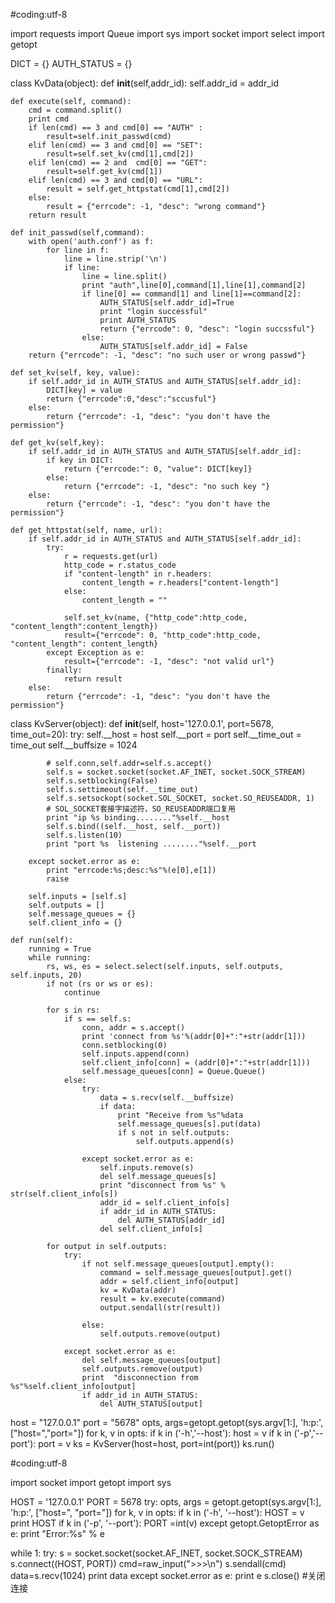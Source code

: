 #coding:utf-8

import requests
import Queue
import sys
import socket
import select
import getopt

DICT = {}
AUTH_STATUS = {}


class KvData(object):
    def __init__(self,addr_id):
        self.addr_id = addr_id

    def execute(self, command):
        cmd = command.split()
        print cmd
        if len(cmd) == 3 and cmd[0] == "AUTH" :
            result=self.init_passwd(cmd)
        elif len(cmd) == 3 and cmd[0] == "SET":
            result=self.set_kv(cmd[1],cmd[2])
        elif len(cmd) == 2 and  cmd[0] == "GET":
            result=self.get_kv(cmd[1])
        elif len(cmd) == 3 and cmd[0] == "URL":
            result = self.get_httpstat(cmd[1],cmd[2])
        else:
            result = {"errcode": -1, "desc": "wrong command"}
        return result

    def init_passwd(self,command):
        with open('auth.conf') as f:
            for line in f:
                line = line.strip('\n')
                if line:
                    line = line.split()
                    print "auth",line[0],command[1],line[1],command[2]
                    if line[0] == command[1] and line[1]==command[2]:
                        AUTH_STATUS[self.addr_id]=True
                        print "login successful"
                        print AUTH_STATUS
                        return {"errcode": 0, "desc": "login succssful"}
                    else:
                        AUTH_STATUS[self.addr_id] = False
        return {"errcode": -1, "desc": "no such user or wrong passwd"}

    def set_kv(self, key, value):
        if self.addr_id in AUTH_STATUS and AUTH_STATUS[self.addr_id]:
            DICT[key] = value
            return {"errcode":0,"desc":"sccusful"}
        else:
            return {"errcode": -1, "desc": "you don't have the permission"}

    def get_kv(self,key):
        if self.addr_id in AUTH_STATUS and AUTH_STATUS[self.addr_id]:
            if key in DICT:
                return {"errcode:": 0, "value": DICT[key]}
            else:
                return {"errcode": -1, "desc": "no such key "}
        else:
            return {"errcode": -1, "desc": "you don't have the permission"}

    def get_httpstat(self, name, url):
        if self.addr_id in AUTH_STATUS and AUTH_STATUS[self.addr_id]:
            try:
                r = requests.get(url)
                http_code = r.status_code
                if "content-length" in r.headers:
                    content_length = r.headers["content-length"]
                else:
                    content_length = ""

                self.set_kv(name, {"http_code":http_code, "content_length":content_length})
                result={"errcode": 0, "http_code":http_code, "content_length": content_length}
            except Exception as e:
                result={"errcode": -1, "desc": "not valid url"}
            finally:
                return result
        else:
            return {"errcode": -1, "desc": "you don't have the permission"}



class KvServer(object):
    def __init__(self, host='127.0.0.1', port=5678, time_out=20):
        try:
            self.__host = host
            self.__port = port
            self.__time_out = time_out
            self.__buffsize = 1024

            # self.conn,self.addr=self.s.accept()
            self.s = socket.socket(socket.AF_INET, socket.SOCK_STREAM)
            self.s.setblocking(False)
            self.s.settimeout(self.__time_out)
            self.s.setsockopt(socket.SOL_SOCKET, socket.SO_REUSEADDR, 1)
            # SOL_SOCKET套接字描述符，SO_REUSEADDR端口复用
            print "ip %s binding........"%self.__host
            self.s.bind((self.__host, self.__port))
            self.s.listen(10)
            print "port %s  listening ........"%self.__port

        except socket.error as e:
            print "errcode:%s;desc:%s"%(e[0],e[1])
            raise

        self.inputs = [self.s]
        self.outputs = []
        self.message_queues = {}
        self.client_info = {}

    def run(self):
        running = True
        while running:
            rs, ws, es = select.select(self.inputs, self.outputs, self.inputs, 20)
            if not (rs or ws or es):
                continue

            for s in rs:
                if s == self.s:
                    conn, addr = s.accept()
                    print 'connect from %s'%(addr[0]+":"+str(addr[1]))
                    conn.setblocking(0)
                    self.inputs.append(conn)
                    self.client_info[conn] = (addr[0]+":"+str(addr[1]))
                    self.message_queues[conn] = Queue.Queue()
                else:
                    try:
                        data = s.recv(self.__buffsize)
                        if data:
                            print "Receive from %s"%data
                            self.message_queues[s].put(data)
                            if s not in self.outputs:
                                self.outputs.append(s)

                    except socket.error as e:
                        self.inputs.remove(s)
                        del self.message_queues[s]
                        print "disconnect from %s" % str(self.client_info[s])
                        addr_id = self.client_info[s]
                        if addr_id in AUTH_STATUS:
                            del AUTH_STATUS[addr_id]
                        del self.client_info[s]

            for output in self.outputs:
                try:
                    if not self.message_queues[output].empty():
                        command = self.message_queues[output].get()
                        addr = self.client_info[output]
                        kv = KvData(addr)
                        result = kv.execute(command)
                        output.sendall(str(result))

                    else:
                        self.outputs.remove(output)

                except socket.error as e:
                    del self.message_queues[output]
                    self.outputs.remove(output)
                    print  "disconnection from %s"%self.client_info[output]
                    if addr_id in AUTH_STATUS:
                        del AUTH_STATUS[output]


host = "127.0.0.1"
port = "5678"
opts, args=getopt.getopt(sys.argv[1:], 'h:p:',["host=","port="])
for k, v in opts:
    if k in ('-h','--host'):
        host = v
    if k in ('-p','--port'):
        port = v
ks = KvServer(host=host, port=int(port))
ks.run()









#coding:utf-8

import socket
import getopt
import sys


HOST = '127.0.0.1'
PORT = 5678
try:
    opts, args = getopt.getopt(sys.argv[1:], 'h:p:', ["host=", "port="])
    for k, v in opts:
        if k in ('-h', '--host'):
            HOST = v
            print HOST
        if k in ('-p', '--port'):
            PORT =int(v)
except getopt.GetoptError as e:
    print "Error:%s" % e

while 1:
    try:
        s = socket.socket(socket.AF_INET, socket.SOCK_STREAM)
        s.connect((HOST, PORT))
        cmd=raw_input(">>>\n")
        s.sendall(cmd)
        data=s.recv(1024)
        print data
    except socket.error as e:
        print e
s.close() #关闭连接








